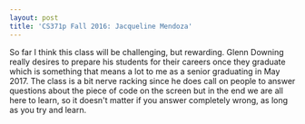 ```yaml
---
layout: post
title: 'CS371p Fall 2016: Jacqueline Mendoza'
---
```

So far I think this class will be challenging, but rewarding. Glenn Downing really desires to prepare his students for their careers once they graduate which is something that means a lot to me as a senior graduating in May 2017. The class is a bit nerve racking since he does call on people to answer questions about the piece of code on the screen but in the end we are all here to learn, so it doesn't matter if you answer completely wrong, as long as you try and learn. 

